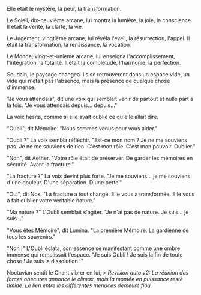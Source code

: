 Elle était le mystère,
la peur,
la transformation.

Le Soleil,
dix-neuvième arcane,
lui montra la lumière,
la joie,
la conscience.
Il était la vérité,
la clarté,
la vie.

Le Jugement,
vingtième arcane,
lui révéla l'éveil,
la résurrection,
l'appel.
Il était la transformation,
la renaissance,
la vocation.

Le Monde,
vingt-et-unième arcane,
lui enseigna l'accomplissement,
l'intégration,
la totalité.
Il était la complétude,
l'harmonie,
la perfection.

Soudain,
le paysage changea.
Ils se retrouvèrent dans un espace vide,
un vide qui n'était pas l'absence,
mais la présence de quelque chose d'immense.

"Je vous attendais",
dit une voix qui semblait venir
de partout et nulle part à la fois.
"Je vous attendais depuis...
depuis..."

La voix hésita,
comme si elle avait oublié
ce qu'elle allait dire.

"Oubli",
dit Mémoire.
"Nous sommes venus pour vous aider."

"Oubli ?"
La voix sembla réfléchir.
"Est-ce mon nom ?
Je ne me souviens pas.
Je ne me souviens de rien.
C'est mon rôle.
C'est mon pouvoir.
Oublier."

"Non",
dit Aether.
"Votre rôle était de préserver.
De garder les mémoires en sécurité.
Avant la fracture."

"La fracture ?"
La voix devint plus forte.
"Je me souviens...
je me souviens d'une douleur.
D'une séparation.
D'une perte."

"Oui",
dit Nox.
"La fracture a tout changé.
Elle vous a transformée.
Elle vous a fait oublier
votre véritable nature."

"Ma nature ?"
L'Oubli semblait s'agiter.
"Je n'ai pas de nature.
Je suis... je suis..."

"Vous êtes Mémoire",
dit Lumina.
"La première Mémoire.
La gardienne de tous les souvenirs."

"Non !"
L'Oubli éclata,
son essence se manifestant
comme une ombre immense
qui remplissait l'espace.
"Je suis Oubli !
Je suis la fin de toute chose !
Je suis la dissolution !"

Noctuvian sentit le Chant vibrer en lui, > _Revision auto v2: La réunion des forces obscures annonce le climax, mais la montée en puissance reste timide. Le lien entre les différentes menaces demeure flou._
